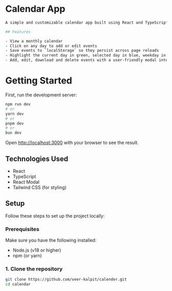 # Calendar App
```bash
A simple and customizable calendar app built using React and TypeScript. This app allows users to manage events, add, update, and delete events for each day in the calendar. It supports modal dialogs for event creation and editing and stores events in `localStorage`.

## Features

- View a monthly calendar
- Click on any day to add or edit events
- Save events to `localStorage` so they persist across page reloads
- Highlight the current day in green, selected day in blue, weekday in red and days with event in yellow
- Add, edit, download and delete events with a user-friendly modal interface
```

# Getting Started

First, run the development server:

```bash
npm run dev
# or
yarn dev
# or
pnpm dev
# or
bun dev
```

Open [http://localhost:3000](http://localhost:3000) with your browser to see the result.

## Technologies Used

- React
- TypeScript
- React Modal
- Tailwind CSS (for styling)

## Setup

Follow these steps to set up the project locally:

### Prerequisites

Make sure you have the following installed:

- Node.js (v18 or higher)
- npm (or yarn)

### 1. Clone the repository

```bash
git clone https://github.com/veer-kalpit/calender.git
cd calendar
```
